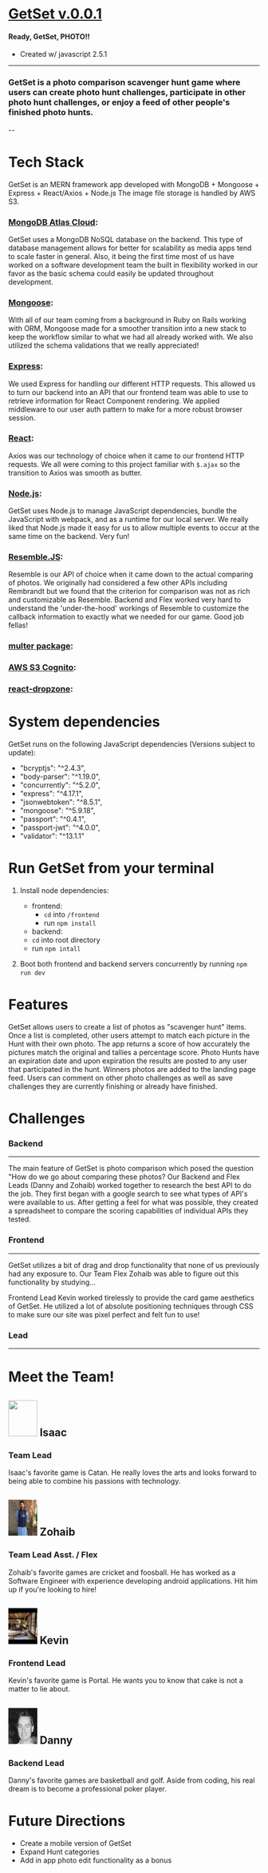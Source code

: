 # [GetSet v.0.0.1](https://getsetapp.herokuapp.com/) 
#### Ready, GetSet, PHOTO!!


* Created w/ javascript 2.5.1
---
### GetSet is a photo comparison scavenger hunt game where users can create photo hunt challenges, participate in other photo hunt challenges, or enjoy a feed of other people's finished photo hunts.

--
# Tech Stack
GetSet is an MERN framework app developed with MongoDB + Mongoose + Express + React/Axios + Node.js
The image file storage is handled by AWS S3.

### [MongoDB Atlas Cloud](https://docs.mongodb.com/cloud/):
GetSet uses a MongoDB NoSQL database on the backend.  This type of database management allows for better for scalability as media apps tend to scale faster in general.  Also, it being the first time most of us have worked on a software development team the built in flexibility worked in our favor as the basic schema could easily be updated throughout development.

### [Mongoose](https://mongoosejs.com/):
With all of our team coming from a background in Ruby on Rails working with ORM, Mongoose made for a smoother transition into a new stack to keep the workflow similar to what we had all already worked with.  We also utilized the schema validations that we really appreciated!

### [Express](https://expressjs.com/en/starter/installing.html):
We used Express for handling our different HTTP requests.  This allowed us to turn our backend into an API that our frontend team was able to use to retrieve information for React Component rendering. We applied middleware to our user auth pattern to make for a more robust browser session.

### [React](https://reactjs.org/docs/getting-started.html): 
Axios was our technology of choice when it came to our frontend HTTP requests.  We all were coming to this project familiar with `$.ajax` so the transition to Axios was smooth as butter.

### [Node.js](https://nodejs.org/en/about/):
GetSet uses Node.js to manage JavaScript dependencies, bundle the JavaScript with webpack, and as a runtime for our local server.  We really liked that Node.js made it easy for us to allow multiple events to occur at the same time on the backend.  Very fun!

### [Resemble.JS](https://github.com/rsmbl/Resemble.js):
Resemble is our API of choice when it came down to the actual comparing of photos.  We originally had considered a few other APIs including Rembrandt but we found that the criterion for comparison was not as rich and customizable as Resemble.  Backend and Flex worked very hard to understand the 'under-the-hood' workings of Resemble to customize the callback information to exactly what we needed for our game.  Good job fellas!

### [multer package](https://www.npmjs.com/package/multer):

### [AWS S3 Cognito](https://aws.amazon.com/cognito/):

### [react-dropzone](https://react-dropzone.js.org/):

# System dependencies
GetSet runs on the following JavaScript dependencies (Versions subject to update):
  - "bcryptjs": "^2.4.3",
  - "body-parser": "^1.19.0",
  - "concurrently": "^5.2.0",
  - "express": "^4.17.1",
  - "jsonwebtoken": "^8.5.1",
  - "mongoose": "^5.9.18",
  - "passport": "^0.4.1",
  - "passport-jwt": "^4.0.0",
  - "validator": "^13.1.1"

# Run GetSet from your terminal
1. Install node dependencies:
    - frontend:
      * `cd` into `/frontend`
      * run `npm install`
    - backend:
     * `cd` into root directory
     * run `npm intall`
     
2. Boot both frontend and backend servers concurrently by running `npm run dev`

# Features
GetSet allows users to create a list of photos as "scavenger hunt" items.  Once a list is completed, other users attempt to match each picture in the Hunt with their own photo.  The app returns a score of how accurately the pictures match the original and tallies a percentage score.  Photo Hunts have an expiration date and upon expiration the results are posted to any user that participated in the hunt.  Winners photos are added to the landing page feed.  Users can comment on other photo challenges as well as save challenges they are currently finishing or already have finished.

# Challenges
### Backend
---
The main feature of GetSet is photo comparison which posed the question "How do we go about comparing these photos?  Our Backend and Flex Leads (Danny and Zohaib) worked together to research the best API to do the job.  They first began with a google search to see what types of API's were available to us.  After getting a feel for what was possible, they created a spreadsheet to compare the scoring capabilities of individual APIs they tested.

### Frontend
---
GetSet utilizes a bit of drag and drop functionality that none of us previously had any exposure to. Our Team Flex Zohaib was able to figure out this functionality by studying...

Frontend Lead Kevin worked tirelessly to provide the card game aesthetics of GetSet.  He utilized a lot of absolute positioning techniques through CSS to make sure our site was pixel perfect and felt fun to use!

### Lead
---


# Meet the Team!
## <img src="frontend/public/isaac.jpg" width="58" height="72"> Isaac
### Team Lead

Isaac's favorite game is Catan.  He really loves the arts and looks forward to being able to combine his passions with technology.
 ## <img src="frontend/public/zohaib2.jpg" width="58" height="72"> Zohaib
### Team Lead Asst. / Flex
Zohaib's favorite games are cricket and foosball. He has worked as a Software Engineer with experience developing android applications. Hit him up if you're looking to hire!

## <img src="frontend/public/kevin.png" width="58" height="72"> Kevin
### Frontend Lead
Kevin's favorite game is Portal.  He wants you to know that cake is not a matter to lie about.

## <img src="frontend/public/danny.png" width="58" height="72"> Danny
### Backend Lead
Danny's favorite games are basketball and golf. Aside from coding, his real dream is to become a professional poker player.
  
# Future Directions
  * Create a mobile version of GetSet
  * Expand Hunt categories
  * Add in app photo edit functionality as a bonus
  
